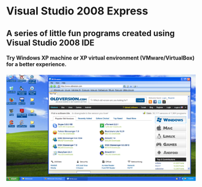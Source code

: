 # Visual Studio 2008 Express
<h2> A series of little fun programs created using Visual Studio 2008 IDE </h2>
<h4>Try Windows XP machine or XP virtual environment (VMware/VirtualBox) for a better experience.</h4>
<img src="VB-Browser.PNG">
